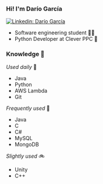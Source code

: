 ### Hi! I'm Darío García

[![Linkedin: Darío García](https://img.shields.io/badge/-Dario%20Garcia-blue?style=flat&logo=Linkedin&logoColor=white&link=https://www.linkedin.com/in/darío-garcía-martín)](https://www.linkedin.com/in/darío-garcía-martín)

- Software engineering student :man_student:
- Python Developer at Clever PPC 🤖

### Knowledge 🧠

*Used daily* 🚀
- Java
- Python
- AWS Lambda
- Git

  
*Frequently used* 🚙
- Java
- C
- C#
- MySQL
- MongoDB

*Slightly used* 🚲
- Unity
- C++
